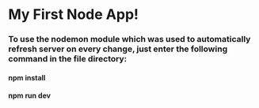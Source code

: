 # My First Node App!

### To use the nodemon module which was used to automatically refresh server on every change, just enter the following command in the file directory:

#### npm install
#### npm run dev
